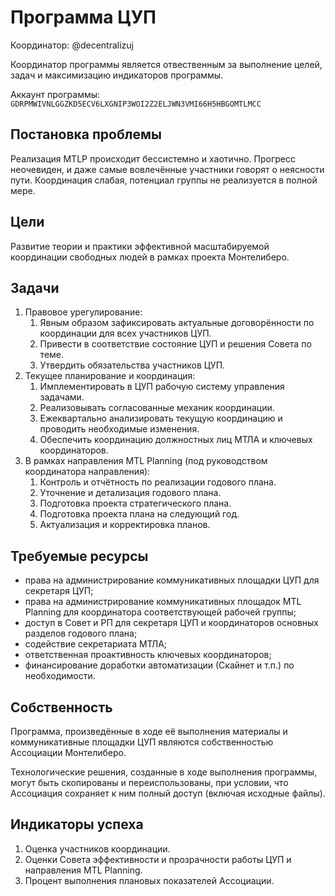 ﻿# Программа ЦУП

Координатор: @decentralizuj

Координатор программы является отвественным за выполнение целей, задач и максимизацию индикаторов программы.

Аккаунт программы: `GDRPMWIVNLGGZKD5ECV6LXGNIP3WOI2Z2ELJWN3VMI66H5HBGOMTLMCC`

## Постановка проблемы
Реализация MTLP происходит бессистемно и хаотично. Прогресс неочевиден, и даже самые вовлечённые участники говорят о неясности пути. Координация слабая, потенциал группы не реализуется в полной мере.

## Цели
Развитие теории и практики эффективной масштабируемой координации свободных людей в рамках проекта Монтелиберо.

## Задачи
1. Правовое урегулирование:
    1. Явным образом зафиксировать актуальные договорённости по координации для всех участников ЦУП.
    2. Привести в соответствие состояние ЦУП и решения Совета по теме.
    3. Утвердить обязательства участников ЦУП.
2. Текущее планирование и координация:
    1. Имплементировать в ЦУП рабочую систему управления задачами.
    2. Реализовывать согласованные механик координации.
    3. Ежеквартально анализировать текущую координацию и проводить необходимые изменения.
    4. Обеспечить координацию должностных лиц МТЛА и ключевых координаторов.
3. В рамках направления MTL Planning (под руководством координатора направления):
    1. Контроль и отчётность по реализации годового плана.
    2. Уточнение и детализация годового плана.
    3. Подготовка проекта стратегического плана.
    4. Подготовка проекта плана на следующий год.
    5. Актуализация и корректировка планов.

## Требуемые ресурсы
* права на администрирование коммуникативных площадки ЦУП для секретаря ЦУП;
* права на администрирование коммуникативных площадок MTL Planning для координатора соответствующей рабочей группы;
* доступ в Совет и РП для секретаря ЦУП и координаторов основных разделов годового плана;
* содействие секретариата МТЛА;
* ответственная проактивность ключевых координаторов;
* финансирование доработки автоматизации (Скайнет и т.п.) по необходимости.

## Собственность
Программа, произведённые в ходе её выполнения материалы и коммуникативные площадки ЦУП являются собственностью Ассоциации Монтелиберо.

Технологические решения, созданные в ходе выполнения программы, могут быть скопированы и переиспользованы, при условии, что Ассоциация сохраняет к ним полный доступ (включая исходные файлы).

## Индикаторы успеха
1. Оценка участников координации.
2. Оценки Совета эффективности и прозрачности работы ЦУП и направления MTL Planning.
3. Процент выполнения плановых показателей Ассоциации.
